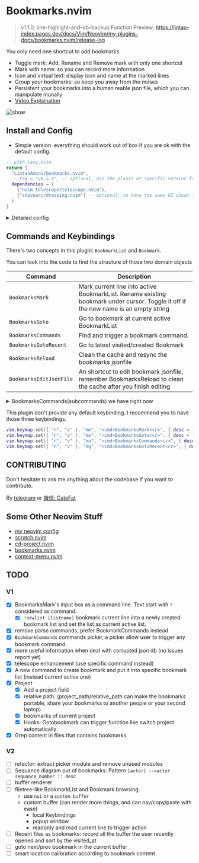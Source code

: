 # Bookmarks.nvim
> v1.1.0: line-highlight-and-db-backup
> Function Preview: https://lintao-index.pages.dev/docs/Vim/Neovim/my-plugins-docs/bookmarks.nvim/release-log

You only need one shortcut to add bookmarks.

- Toggle mark: Add, Rename and Remove mark with only one shortcut
- Mark with name: so you can record more information
- Icon and virtual text: display icon and name at the marked lines
- Group your bookmarks: so keep you away from the noises
- Persistent your bookmarks into a human reable json file, which you can manipulate munally
- [Video Explaination](https://www.youtube.com/watch?v=M6fncKXYw_Y)

![show](https://github.com/LintaoAmons/bookmarks.nvim/assets/95092244/82ff1c66-d8ee-4e0b-a1de-b6473ec4aa33)

## Install and Config

- Simple version: everything should work out of box if you are ok with the default config.

```lua
-- with lazy.nvim
return {
  "LintaoAmons/bookmarks.nvim",
  -- tag = "v0.5.4", -- optional, pin the plugin at specific version for stability
  dependencies = {
    {"nvim-telescope/telescope.nvim"},
    {"stevearc/dressing.nvim"} -- optional: to have the same UI shown in the GIF
  }
}
```

<details>
<summary>Detailed config</summary>
  
Right now we have only one config options

```lua
return { "LintaoAmons/bookmarks.nvim",
  config = function ()
    require("bookmarks").setup( {
      json_db_path = vim.fs.normalize(vim.fn.stdpath("config") .. "/bookmarks.db.json"),
      signs = {
        mark = { icon = "󰃁", color = "red", line_bg= "#572626" },
      },
      -- optional, backup the json db file when a new neovim session started and you try to mark a place
      -- you can find the file under the same folder
      enable_backup = true,
      hooks = {
        {
          ---a sample hook that change the working directory when goto bookmark
          ---@param bookmark Bookmarks.Bookmark
          ---@param projects Bookmarks.Project[]
          callback = function(bookmark, projects)
            local project_path
            for _, p in ipairs(projects) do
              if p.name == bookmark.location.project_name then
                project_path = p.path
              end
            end
            if project_path then
              vim.cmd("cd " .. project_path)
            end
          end,
        },
      },
    })
  end
}
```

</details>

## Commands and Keybindings

There's two concepts in this plugin: `BookmarkList` and `Bookmark`.

You can look into the code to find the structure of those two domain objects

| Command                 | Description                                                                                                                         |
| ----------------------- | ----------------------------------------------------------------------------------------------------------------------------------- |
| `BookmarksMark`         | Mark current line into active BookmarkList. Rename existing bookmark under cursor. Toggle it off if the new name is an empty string |
| `BookmarksGoto`         | Go to bookmark at current active BookmarkList                                                                                       |
| `BookmarksCommands`     | Find and trigger a bookmark command.                                                                                                |
| `BookmarksGotoRecent`   | Go to latest visited/created Bookmark                                                                                               |
| `BookmarksReload`       | Clean the cache and resync the bookmarks jsonfile                                                                                   |
| `BookmarksEditJsonFile` | An shortcut to edit bookmark jsonfile, remember BookmarksReload to clean the cache after you finish editing                         |

<details>
<summary>BookmarksCommands(subcommands) we have right now</summary>

> just because I don't know how to write Telescope extension, so I somehow do it this way.

| Command                   | Description                                                                                 |
| ------------------------- | ------------------------------------------------------------------------------------------- |
| [List] new                | create a new BookmarkList and set it to active and mark current line into this BookmarkList |
| [List] rename             | rename a BookmarkList                                                                       |
| [List] delete             | delete a bookmark list                                                                      |
| [List] set active         | set a BookmarkList as active                                                                |
| [List] Browsing all lists |                                                                                             |
| [Mark] mark to list       | bookmark current line and add it to specific bookmark list                                  |
| [Mark] rename bookmark    | rename selected bookmark                                                                    |
| [Mark] Browsing all marks |                                                                                             |
| [Mark] delete bookmark    | delete selected bookmarks                                                                   |

Also if you want to bind a shortcut to those commands, you can do it by write some code....

```lua
local function call_bookmark_command()
	local commands = require("bookmarks.adapter.commands").commands
	local command
	for _, c in ipairs(commands) do
		if c.name == "[Mark] Bookmarks of current project" then -- change it to one of the command above
			command = c
		end
	end

	if command then
		command.callback()
	end
end

vim.keymap.set("n", "<leader>ll", call_bookmark_command)
```

</details>

This plugin don't provide any default keybinding. I recommend you to have those three keybindings.

```lua
vim.keymap.set({ "n", "v" }, "mm", "<cmd>BookmarksMark<cr>", { desc = "Mark current line into active BookmarkList." })
vim.keymap.set({ "n", "v" }, "mo", "<cmd>BookmarksGoto<cr>", { desc = "Go to bookmark at current active BookmarkList" })
vim.keymap.set({ "n", "v" }, "ma", "<cmd>BookmarksCommands<cr>", { desc = "Find and trigger a bookmark command." })
vim.keymap.set({ "n", "v" }, "mg", "<cmd>BookmarksGotoRecent<cr>", { desc = "Go to latest visited/created Bookmark" })
```

## CONTRIBUTING

Don't hesitate to ask me anything about the codebase if you want to contribute.

By [telegram](https://t.me/+ssgpiHyY9580ZWFl) or [微信: CateFat](https://lintao-index.pages.dev/assets/images/wechat-437d6c12efa9f89bab63c7fe07ce1927.png)

## Some Other Neovim Stuff

- [my neovim config](https://github.com/LintaoAmons/CoolStuffes/tree/main/nvim/.config/nvim)
- [scratch.nvim](https://github.com/LintaoAmons/scratch.nvim)
- [cd-project.nvim](https://github.com/LintaoAmons/cd-project.nvim)
- [bookmarks.nvim](https://github.com/LintaoAmons/bookmarks.nvim)
- [context-menu.nvim](https://github.com/LintaoAmons/context-menu.nvim)

## TODO

### V1

- [x] BookmarksMark's input box as a command line. Text start with `!` considered as command.
  - [x] `!newlist [listname]` bookmark current line into a newly created bookmark list and set the list as current active list.
- [x] remove parse commands, prefer BookmarkCommands instead
- [x] `BookmarkCommands` commands picker, a picker allow user to trigger any bookmark command.
- [x] more useful information when deal with corrupted json db (no issues report yet)
- [x] telescope enhancement (use specific command instead)
- [x] A new command to create bookmark and put it into specific bookmark list (instead current active one)
- [x] Project
  - [x] Add a project field
  - [x] relative path. (project_path/relative_path can make the bookmarks portable, share your bookmarks to another people or your second laptop)
  - [x] bookmarks of current project
  - [x] Hooks: Gotobookmark can trigger function like switch project automatically
- [x] Grep content in files that contains bookmarks

### V2

- [ ] refactor: extract picker module and remove unused modules
- [ ] Sequance diagram out of bookmarks: Pattern `[actor] -->actor sequance_number :: desc`
- [ ] buffer renderer
- [ ] filetree-like BookmarkList and Bookmark browsing.
  - use `nui` or a `custom buffer`
  - custom buffer (can render more things, and can nav/copy/paste with ease)
    - local Keybindings
    - popup window
    - readonly and read current line to trigger action
- [ ] Recent files as bookmarks: record all the buffer the user recently opened and sort by the visited_at
- [ ] goto next/prev bookmark in the current buffer
- [ ] smart location calibration according to bookmark content
